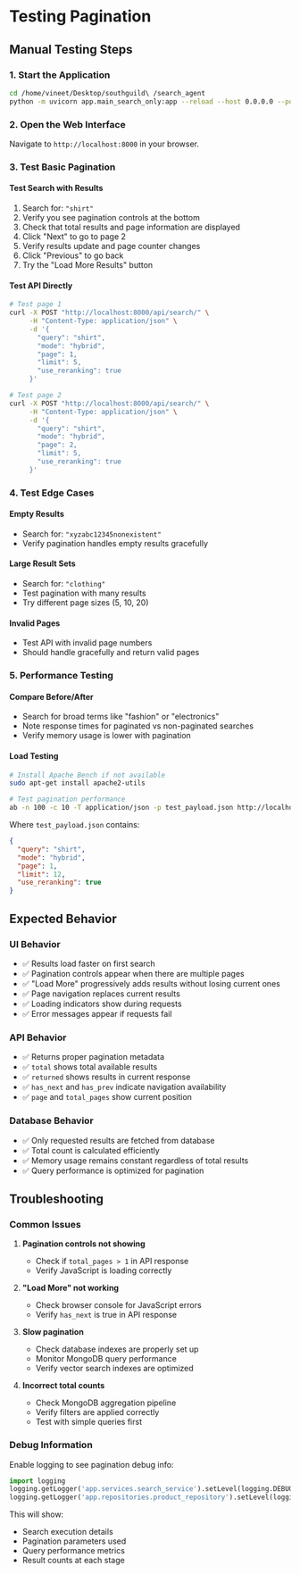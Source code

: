 # Testing Pagination

## Manual Testing Steps

### 1. Start the Application

```bash
cd /home/vineet/Desktop/southguild\ /search_agent
python -m uvicorn app.main_search_only:app --reload --host 0.0.0.0 --port 8000
```

### 2. Open the Web Interface

Navigate to `http://localhost:8000` in your browser.

### 3. Test Basic Pagination

#### Test Search with Results

1. Search for: `"shirt"`
2. Verify you see pagination controls at the bottom
3. Check that total results and page information are displayed
4. Click "Next" to go to page 2
5. Verify results update and page counter changes
6. Click "Previous" to go back
7. Try the "Load More Results" button

#### Test API Directly

```bash
# Test page 1
curl -X POST "http://localhost:8000/api/search/" \
     -H "Content-Type: application/json" \
     -d '{
       "query": "shirt",
       "mode": "hybrid",
       "page": 1,
       "limit": 5,
       "use_reranking": true
     }'

# Test page 2
curl -X POST "http://localhost:8000/api/search/" \
     -H "Content-Type: application/json" \
     -d '{
       "query": "shirt",
       "mode": "hybrid",
       "page": 2,
       "limit": 5,
       "use_reranking": true
     }'
```

### 4. Test Edge Cases

#### Empty Results

- Search for: `"xyzabc12345nonexistent"`
- Verify pagination handles empty results gracefully

#### Large Result Sets

- Search for: `"clothing"`
- Test pagination with many results
- Try different page sizes (5, 10, 20)

#### Invalid Pages

- Test API with invalid page numbers
- Should handle gracefully and return valid pages

### 5. Performance Testing

#### Compare Before/After

- Search for broad terms like "fashion" or "electronics"
- Note response times for paginated vs non-paginated searches
- Verify memory usage is lower with pagination

#### Load Testing

```bash
# Install Apache Bench if not available
sudo apt-get install apache2-utils

# Test pagination performance
ab -n 100 -c 10 -T application/json -p test_payload.json http://localhost:8000/api/search/
```

Where `test_payload.json` contains:

```json
{
  "query": "shirt",
  "mode": "hybrid",
  "page": 1,
  "limit": 12,
  "use_reranking": true
}
```

## Expected Behavior

### UI Behavior

- ✅ Results load faster on first search
- ✅ Pagination controls appear when there are multiple pages
- ✅ "Load More" progressively adds results without losing current ones
- ✅ Page navigation replaces current results
- ✅ Loading indicators show during requests
- ✅ Error messages appear if requests fail

### API Behavior

- ✅ Returns proper pagination metadata
- ✅ `total` shows total available results
- ✅ `returned` shows results in current response
- ✅ `has_next` and `has_prev` indicate navigation availability
- ✅ `page` and `total_pages` show current position

### Database Behavior

- ✅ Only requested results are fetched from database
- ✅ Total count is calculated efficiently
- ✅ Memory usage remains constant regardless of total results
- ✅ Query performance is optimized for pagination

## Troubleshooting

### Common Issues

1. **Pagination controls not showing**

   - Check if `total_pages > 1` in API response
   - Verify JavaScript is loading correctly

2. **"Load More" not working**

   - Check browser console for JavaScript errors
   - Verify `has_next` is true in API response

3. **Slow pagination**

   - Check database indexes are properly set up
   - Monitor MongoDB query performance
   - Verify vector search indexes are optimized

4. **Incorrect total counts**
   - Check MongoDB aggregation pipeline
   - Verify filters are applied correctly
   - Test with simple queries first

### Debug Information

Enable logging to see pagination debug info:

```python
import logging
logging.getLogger('app.services.search_service').setLevel(logging.DEBUG)
logging.getLogger('app.repositories.product_repository').setLevel(logging.DEBUG)
```

This will show:

- Search execution details
- Pagination parameters used
- Query performance metrics
- Result counts at each stage
